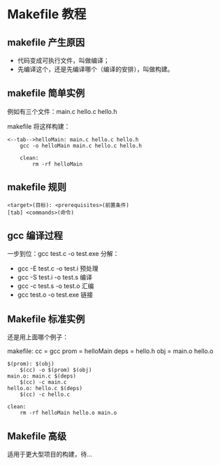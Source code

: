 # Makefile 教程

## makefile 产生原因

- 代码变成可执行文件，叫做编译；
- 先编译这个，还是先编译哪个（编译的安排），叫做构建。

## makefile 简单实例

例如有三个文件：main.c hello.c hello.h

makefile 将这样构建：
```
<--tab-->helloMain: main.c hello.c hello.h
    gcc -o helloMain main.c hello.c hello.h

    clean:
        rm -rf helloMain
```

## makefile 规则

    <target>(目标): <prerequisites>(前置条件)
    [tab] <commands>(命令)

## gcc 编译过程

一步到位：gcc test.c -o test.exe
分解：
- gcc -E test.c -o test.i   预处理
- gcc -S test.i -o test.s   编译
- gcc -c test.s -o test.o   汇编
- gcc test.o -o test.exe    链接

## Makefile 标准实例

还是用上面哪个例子：

makefile:
    cc = gcc
    prom = helloMain
    deps = hello.h
    obj = main.o hello.o

    $(prom): $(obj)
        $(cc) -o $(prom) $(obj)
    main.o: main.c $(deps)
        $(cc) -c main.c
    hello.o: hello.c $(deps)
        $(cc) -c hello.c

    clean: 
        rm -rf helloMain hello.o main.o

## Makefile 高级

适用于更大型项目的构建，待...